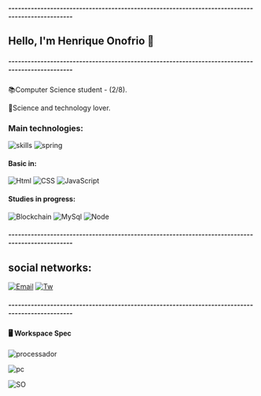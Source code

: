 

##### ------------------------------------------------------------------------------------------------
## Hello, I'm Henrique Onofrio 👋
##### ------------------------------------------------------------------------------------------------

📚Computer Science student - (2/8).

🤖Science and technology lover.

### Main technologies:
![skills](https://img.shields.io/badge/Java-ED8B00?style=for-the-badge&logo=java&logoColor=white)
![spring](https://img.shields.io/badge/Spring-6DB33F?style=for-the-badge&logo=spring&logoColor=white)

#### Basic in:
![Html](https://img.shields.io/badge/HTML-239120?style=for-the-badge&logo=html5&logoColor=white)
![CSS](https://img.shields.io/badge/CSS-239120?&style=for-the-badge&logo=css3&logoColor=white)
![JavaScript](https://img.shields.io/badge/JavaScript-F7DF1E?style=for-the-badge&logo=javascript&logoColor=black)

#### Studies in progress:
![Blockchain](https://img.shields.io/badge/hyperledger-2F3134?style=for-the-badge&logo=hyperledger&logoColor=white)
![MySql](https://img.shields.io/badge/MySQL-005C84?style=for-the-badge&logo=mysql&logoColor=white)
![Node](https://img.shields.io/badge/Node.js-43853D?style=for-the-badge&logo=node.js&logoColor=white)

##### ------------------------------------------------------------------------------------------------


## social networks:

[![Email](https://img.shields.io/badge/LinkedIn-0077B5?style=for-the-badge&logo=linkedin&logoColor=white)](https://www.linkedin.com/in/henrique-onofrio/)
[![Tw](https://img.shields.io/badge/Twitter-1DA1F2?style=for-the-badge&logo=twitter&logoColor=white)](https://twitter.com/OnofrioHenrique)




##### ------------------------------------------------------------------------------------------------
#### 🖥️ Workspace Spec


![processador](https://img.shields.io/badge/AMD-Ryzen_5_3600X-ED1C24?style=for-the-badge&logo=amd&logoColor=white)

![pc](https://img.shields.io/badge/AMD-Radeon_RX_590-ED1C24?style=for-the-badge&logo=amd&logoColor=white)

![SO](https://img.shields.io/badge/Windows--10-0078D6?style=for-the-badge&logo=windows&logoColor=white)
